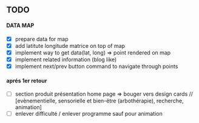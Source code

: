 ## TODO

#### DATA MAP

- [x] prepare data for map
- [x] add latitute longitude matrice on top of map
- [x] implement way to get data(lat, long) => point rendered on map
- [x] implement related information (blog like)
- [x] implement next/prev button command to navigate through points

#### aprés 1er retour

- [ ] section produit présentation home page => bouger vers design cards // [evènementielle, sensorielle et bien-être (arbothérapie), recherche, animation]
- [ ] enlever difficulté / enlever programme sauf pour animation
